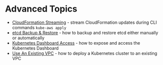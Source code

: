 # Advanced Topics

* [CloudFormation Streaming](cloudformation-updates-in-cli.md) - stream CloudFormation updates during CLI commands `kube-aws apply`
* [etcd Backup & Restore](etcd-backup-and-restore.md) - how to backup and restore etcd either manually or automatically
* [Kubernetes Dashboard Access](kubernetes-dashboard.md) - how to expose and access the Kubernetes Dashboard
* [Use An Existing VPC](use-an-existing-vpc.md) - how to deploy a Kubernetes cluster to an existing VPC
